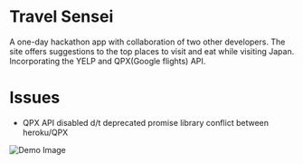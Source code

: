 # Travel Sensei
A one-day hackathon app with collaboration of two other developers. The site offers suggestions to the top places to visit and eat while visiting Japan. Incorporating the YELP and QPX(Google flights) API.

# Issues
* QPX API disabled d/t deprecated promise library conflict between heroku/QPX

![Demo Image](/public/img/demo.png) 
